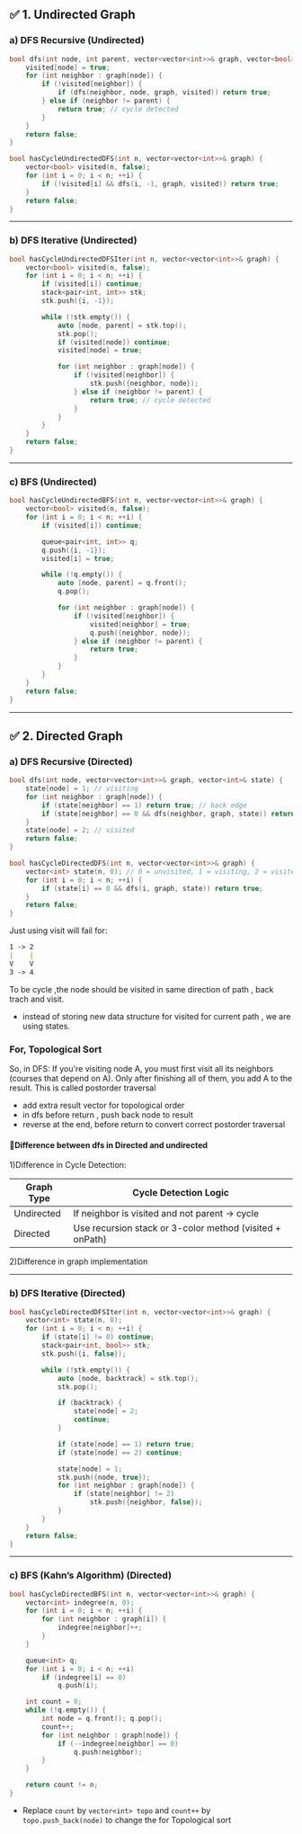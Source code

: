 ## ✅ 1. Undirected Graph

### a) DFS Recursive (Undirected)
```cpp
bool dfs(int node, int parent, vector<vector<int>>& graph, vector<bool>& visited) {
    visited[node] = true;
    for (int neighbor : graph[node]) {
        if (!visited[neighbor]) {
            if (dfs(neighbor, node, graph, visited)) return true;
        } else if (neighbor != parent) {
            return true; // cycle detected
        }
    }
    return false;
}

bool hasCycleUndirectedDFS(int n, vector<vector<int>>& graph) {
    vector<bool> visited(n, false);
    for (int i = 0; i < n; ++i) {
        if (!visited[i] && dfs(i, -1, graph, visited)) return true;
    }
    return false;
}
```

---

### b) DFS Iterative (Undirected)
```cpp
bool hasCycleUndirectedDFSIter(int n, vector<vector<int>>& graph) {
    vector<bool> visited(n, false);
    for (int i = 0; i < n; ++i) {
        if (visited[i]) continue;
        stack<pair<int, int>> stk;
        stk.push({i, -1});

        while (!stk.empty()) {
            auto [node, parent] = stk.top();
            stk.pop();
            if (visited[node]) continue;
            visited[node] = true;

            for (int neighbor : graph[node]) {
                if (!visited[neighbor]) {
                    stk.push({neighbor, node});
                } else if (neighbor != parent) {
                    return true; // cycle detected
                }
            }
        }
    }
    return false;
}
```

---

### c) BFS (Undirected)
```cpp
bool hasCycleUndirectedBFS(int n, vector<vector<int>>& graph) {
    vector<bool> visited(n, false);
    for (int i = 0; i < n; ++i) {
        if (visited[i]) continue;

        queue<pair<int, int>> q;
        q.push({i, -1});
        visited[i] = true;

        while (!q.empty()) {
            auto [node, parent] = q.front();
            q.pop();

            for (int neighbor : graph[node]) {
                if (!visited[neighbor]) {
                    visited[neighbor] = true;
                    q.push({neighbor, node});
                } else if (neighbor != parent) {
                    return true;
                }
            }
        }
    }
    return false;
}
```

---

## ✅ 2. Directed Graph

### a) DFS Recursive (Directed)
```cpp
bool dfs(int node, vector<vector<int>>& graph, vector<int>& state) {
    state[node] = 1; // visiting
    for (int neighbor : graph[node]) {
        if (state[neighbor] == 1) return true; // back edge
        if (state[neighbor] == 0 && dfs(neighbor, graph, state)) return true;
    }
    state[node] = 2; // visited
    return false;
}

bool hasCycleDirectedDFS(int n, vector<vector<int>>& graph) {
    vector<int> state(n, 0); // 0 = unvisited, 1 = visiting, 2 = visited
    for (int i = 0; i < n; ++i) {
        if (state[i] == 0 && dfs(i, graph, state)) return true;
    }
    return false;
}
```
Just using visit will fail for:
```markdown
1 -> 2
|    |
V    V
3 -> 4
```
To be cycle ,the node should be visited in same direction of path , back trach and visit.
- instead of storing new data structure for visited for current path , we are using states.

### For, Topological Sort 

So, in DFS:
If you're visiting node A, you must first visit all its neighbors (courses that depend on A).
Only after finishing all of them, you add A to the result.
This is called postorder traversal 
- add extra result vector for topological order
- in dfs before return , push back node to result
- reverse at the end, before return to convert correct postorder traversal

#### 🔴Difference between dfs in Directed and undirected
1)Difference in Cycle Detection:

| Graph Type  | Cycle Detection Logic                                                                 |
|-------------|---------------------------------------------------------------------------------------|
| Undirected  | If neighbor is visited and not parent → cycle                                         |
| Directed    | Use recursion stack or 3-color method (visited + onPath)                              |

2)Difference in graph implementation

---

### b) DFS Iterative (Directed)
```cpp
bool hasCycleDirectedDFSIter(int n, vector<vector<int>>& graph) {
    vector<int> state(n, 0);
    for (int i = 0; i < n; ++i) {
        if (state[i] != 0) continue;
        stack<pair<int, bool>> stk;
        stk.push({i, false});

        while (!stk.empty()) {
            auto [node, backtrack] = stk.top();
            stk.pop();

            if (backtrack) {
                state[node] = 2;
                continue;
            }

            if (state[node] == 1) return true;
            if (state[node] == 2) continue;

            state[node] = 1;
            stk.push({node, true});
            for (int neighbor : graph[node]) {
                if (state[neighbor] != 2)
                    stk.push({neighbor, false});
            }
        }
    }
    return false;
}
```

---

### c) BFS (Kahn’s Algorithm) (Directed)
```cpp
bool hasCycleDirectedBFS(int n, vector<vector<int>>& graph) {
    vector<int> indegree(n, 0);
    for (int i = 0; i < n; ++i) {
        for (int neighbor : graph[i]) {
            indegree[neighbor]++;
        }
    }

    queue<int> q;
    for (int i = 0; i < n; ++i)
        if (indegree[i] == 0)
            q.push(i);

    int count = 0;
    while (!q.empty()) {
        int node = q.front(); q.pop();
        count++;
        for (int neighbor : graph[node]) {
            if (--indegree[neighbor] == 0)
                q.push(neighbor);
        }
    }

    return count != n;
}
```
- Replace `count` by `vector<int> topo` and `count++` by `topo.push_back(node)` to change the for Topological sort
